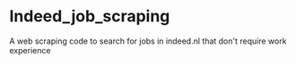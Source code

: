 # Indeed_job_scraping
A web scraping code to search for jobs in indeed.nl that don't require work experience
